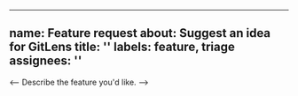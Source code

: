 ---
 name: Feature request
 about: Suggest an idea for GitLens
 title: ''
 labels: feature, triage
 assignees: ''
 ---
<-- Describe the feature you'd like. -->
